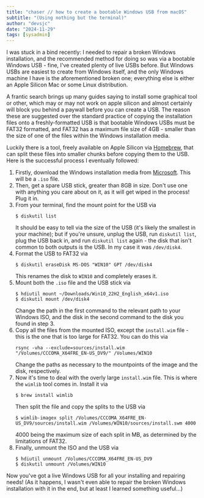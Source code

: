 ```yaml
---
title: "chaser // how to create a bootable Windows USB from macOS"
subtitle: "(Using nothing but the terminal)"
author: "devsjc"
date: "2024-11-29"
tags: [sysadmin]
---
```


I was stuck in a bind recently: I needed to repair a broken Windows installation, and the
recommended method for doing so was via a bootable Windows USB - fine, I've created plenty of live
USBs before. But Windows USBs are easiest to create from Windows itself, and the only Windows
machine I have is the aforementioned broken one; everything else is either an Apple Silicon Mac or
some Linux distribution.

A frantic search brings up many guides saying to install some graphical tool or other, which may or
may not work on apple silicon and almost certainly will block you behind a paywall before you can
create a USB. The reason these are suggested over the standard practice of copying the installation
files onto a freshly-formatted USB is that bootable Windows USBs must be FAT32 formatted, and FAT32
has a maximum file size of 4GB - smaller than the size of one of the files within the Windows
installation media.

Luckily there is a tool, freely available on Apple Silicon via [Homebrew](https://brew.sh/), that
can split these files into smaller chunks before copying them to the USB. Here is the successful
process I eventually followed:

1. Firstly, download the Windows installation media from [Microsoft](https://www.microsoft.com/en-gb/software-download/windows10iso).
   This will be a `.iso` file.
2. Then, get a spare USB stick, greater than 8GB in size. Don't use one with anything you care
   about on it, as it will get wiped in the process! Plug it in. 
3. From your terminal, find the mount point for the USB via
   ```
   $ diskutil list
   ```
   It should be easy to tell via the size of the USB (it's likely the smallest in your machine);
   but if you're unsure, unplug the USB, run `diskutil list`, plug the USB back in, and run
   `diskutil list` again - the disk that isn't common to both outputs is the USB. In my case it
   was `/dev/disk4`.
4. Format the USB to FAT32 via
   ```
   $ diskutil eraseDisk MS-DOS "WIN10" GPT /dev/disk4
   ```
   This renames the disk to `WIN10` and completely erases it.
5. Mount both the `.iso` file and the USB stick via
   ```
   $ hdiutil mount ~/Downloads/Win10_22H2_English_x64v1.iso
   $ diskutil mount /dev/disk4
   ```
   Change the path in the first command to the relevant path to your Windows ISO, and the disk in
   the second command to the disk you found in step 3.
6. Copy all the files from the mounted ISO, except the `install.wim` file - this is the one that is
   too large for FAT32. You can do this via
   ```
   rsync -vha --exclude=sources/install.wim "/Volumes/CCCOMA_X64FRE_EN-US_DV9/" /Volumes/WIN10
   ```
   Change the paths as necessary to the mountpoints of the image and the disk, respectively.
7. Now it's time to deal with the overly large `install.wim` file. This is where the `wimlib` tool
   comes in. Install it via
   ```
   $ brew install wimlib
   ```
   Then split the file and copy the splits to the USB via
   ```
   $ wimlib-imagex split /Volumes/CCCOMA_X64FRE_EN-US_DV9/sources/install.wim /Volumes/WIN10/sources/install.swm 4000
   ```
   4000 being the maximum size of each split in MB, as determined by the limitations of FAT32.
8. Finally, unmount the ISO and the USB via
   ```
   $ hdiutil unmount /Volumes/CCCOMA_X64FRE_EN-US_DV9
   $ diskutil unmount /Volumes/WIN10
   ```

Now you've got a live Windows USB for all your installing and repairing needs! (As it happens, I
wasn't even able to repair the broken Windows installation with it in the end, but at least I
learned something useful...)


